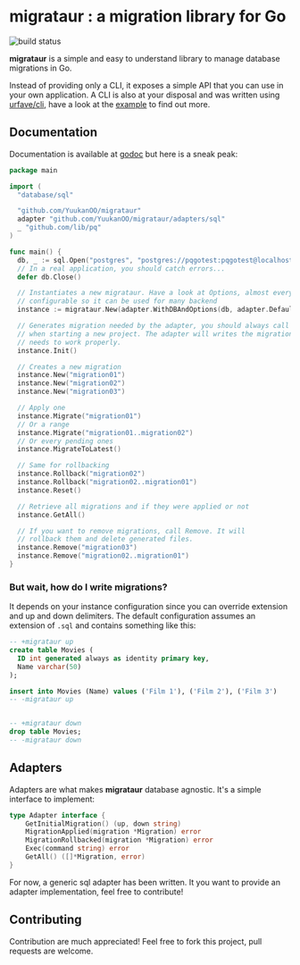 # migrataur : a migration library for Go

![build status](https://ci.voixdunet.com/api/badges/jleicher/migrataur/status.svg)

**migrataur** is a simple and easy to understand library to manage database migrations in Go.

Instead of providing only a CLI, it exposes a simple API that you can use in your own application. A CLI is also at your disposal and was written using [urfave/cli](https://github.com/urfave/cli), have a look at the [example](examples/example.go) to find out more.

## Documentation

Documentation is available at [godoc](https://godoc.org/github.com/YuukanOO/migrataur) but here is a sneak peak:

```go
package main

import (
  "database/sql"

  "github.com/YuukanOO/migrataur"
  adapter "github.com/YuukanOO/migrataur/adapters/sql"
  _ "github.com/lib/pq"
)

func main() {
  db, _ := sql.Open("postgres", "postgres://pqgotest:pqgotest@localhost/pqgotest?sslmode=disable")
  // In a real application, you should catch errors...
  defer db.Close()

  // Instantiates a new migrataur. Have a look at Options, almost everything is
  // configurable so it can be used for many backend
  instance := migrataur.New(adapter.WithDBAndOptions(db, adapter.DefaultTableName, "${i}"), migrataur.DefaultOptions)

  // Generates migration needed by the adapter, you should always call it ONCE
  // when starting a new project. The adapter will writes the migration that it
  // needs to work properly.
  instance.Init()

  // Creates a new migration
  instance.New("migration01")
  instance.New("migration02")
  instance.New("migration03")

  // Apply one
  instance.Migrate("migration01")
  // Or a range
  instance.Migrate("migration01..migration02")
  // Or every pending ones
  instance.MigrateToLatest()

  // Same for rollbacking
  instance.Rollback("migration02")
  instance.Rollback("migration02..migration01")
  instance.Reset()

  // Retrieve all migrations and if they were applied or not
  instance.GetAll()

  // If you want to remove migrations, call Remove. It will
  // rollback them and delete generated files.
  instance.Remove("migration03")
  instance.Remove("migration02..migration01")
}

```

### But wait, how do I write migrations?

It depends on your instance configuration since you can override extension and up and down delimiters. The default configuration assumes an extension of `.sql` and contains something like this:

```sql
-- +migrataur up
create table Movies (
  ID int generated always as identity primary key,
  Name varchar(50)
);

insert into Movies (Name) values ('Film 1'), ('Film 2'), ('Film 3')
-- -migrataur up


-- +migrataur down
drop table Movies;
-- -migrataur down
```

## Adapters

Adapters are what makes **migrataur** database agnostic. It's a simple interface to implement:

```go
type Adapter interface {
	GetInitialMigration() (up, down string)
	MigrationApplied(migration *Migration) error
	MigrationRollbacked(migration *Migration) error
	Exec(command string) error
	GetAll() ([]*Migration, error)
}
```

For now, a generic sql adapter has been written. It you want to provide an adapter implementation, feel free to contribute!

## Contributing

Contribution are much appreciated! Feel free to fork this project, pull requests are welcome.